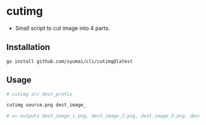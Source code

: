 # cutimg

* Small script to cut image into 4 parts.

## Installation

```
go install github.com/syumai/cli/cutimg@latest
```

## Usage

```sh
# cutimg src dest_prefix

cutimg source.png dest_image_

# => outputs dest_image_1.png, dest_image_2.png, dest_image_3.png, dest_image_4.png
```
